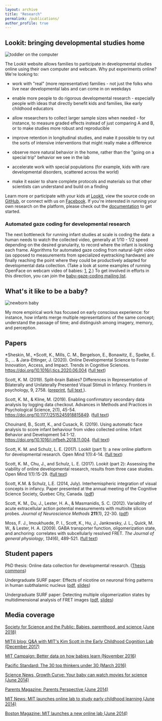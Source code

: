 ```yaml
---
layout: archive
title: "Research"
permalink: /publications/
author_profile: true
---
```


## Lookit: bringing developmental studies home

<img src="../../files/img/computerbaby.jpg" alt="toddler on the computer" class="research_thumbnail" />

The Lookit website allows families to participate in developmental studies online using their own computer and webcam. Why put experiments online? We're looking to:

- work with "real" (more representative) families - not just the folks who live near developmental labs and can come in on weekdays

- enable more people to do rigorous developmental research - especially people with ideas that directly benefit kids and families, like early childhood educators

- allow researchers to collect larger sample sizes when needed - for instance, to measure graded effects instead of just comparing A and B, or to make studies more robust and reproducible

- improve retention in longitudinal studies, and make it possible to try out the sorts of intensive interventions that might really make a difference

- observe more natural behavior in the home, rather than the "going on a special trip" behavior we see in the lab

- accelerate work with special populations (for example, kids with rare developmental disorders, scattered across the world)

- make it easier to share complete protocols and materials so that other scientists can understand and build on a finding

Learn more or participate with your kids at [Lookit](https://lookit.mit.edu), view the source code on [GitHub](https://github.com/lookit/), or connect with us on [Facebook](https://www.facebook.com/lookit.mit.edu). 
If you're interested in running your own research on the platform, please check out the [documentation](https://lookit.readthedocs.io/en/develop/researchers-start-here.html) to get started.

### Automated gaze coding for developmental research

The next bottleneck for running infant studies at scale is coding the data: a human needs to watch the collected video, generally at 1/10 - 1/2 speed depending on the desired granularity, to record where the infant is looking each frame. Algorithms for automated gaze coding from natural-light video (as opposed to measurements from specialized eyetracking hardware) are finally reaching the point where they could be productively adapted for developmental data collection. (Take a look at some examples of running OpenFace on webcam video of babies: [1](https://drive.google.com/open?id=1pkmLJ_ICEcuShy9SNTWguGRVRhTITdJp), [2](https://drive.google.com/open?id=1o5WKNCjYE58x6FcQ0NmK6B65TNZk7ro4).)
To get involved in efforts in this direction, you can join the [baby-gaze-coding mailing list](http://mailman.mit.edu/mailman/listinfo/baby-gaze-coding). 

## What's it like to be a baby?

<img src="../../files/img/newborn_remy.jpg" alt="newborn baby" class="research_thumbnail" />

My more empirical work has focused on early conscious experience: for instance, how infants merge multiple representations of the same concept; understand the passage of time; and distinguish among imagery, memory, and perception.
                    
## Papers

*Sheskin, M., *Scott, K., Mills, C. M., Bergelson, E., Bonawitz, E., Spelke, E. S., ... & Jara-Ettinger, J. (2020). Online Developmental Science to Foster Innovation, Access, and Impact. Trends in Cognitive Sciences. https://doi.org/10.1016/j.tics.2020.06.004 (<a href="https://www.sciencedirect.com/science/article/pii/S1364661320301455">full text</a>)

Scott, K. M. (2019). Split-brain Babies? Differences in Representation of Bilaterally and Unilaterally Presented Visual Stimuli in Infancy. Frontiers in psychology, 9, 2758. (<a href="https://psyarxiv.com/mnfx8/">preprint</a>, <a href="https://www.frontiersin.org/articles/10.3389/fpsyg.2018.02758/full"> full text </a>).

Scott, K. M., & Kline, M. (2019). Enabling confirmatory secondary data analysis by logging data checkout. Advances in Methods and Practices in Psychological Science, 2(1), 45-54.
https://doi.org/10.1177/2515245918815849. (<a href="https://journals.sagepub.com/doi/full/10.1177/2515245918815849">full text</a>)

Chouinard, B., Scott, K., and Cusack, R. (2019). Using automatic face analysis to score infant behaviour from video collected online. Infant Behavior and Development 54:1-12. https://doi.org/10.1016/j.infbeh.2018.11.004. (<a href="https://www.sciencedirect.com/science/article/pii/S0163638318301395">full text</a>)

Scott, K. M. and Schulz, L. E. (2017). Lookit (part 1): a new online platform for developmental research. Open Mind 1(1):4-14. (<a href="https://www.mitpressjournals.org/doi/full/10.1162/OPMI_a_00002">full text</a>)

Scott, K. M., Chu, J., and Schulz, L. E. (2017). Lookit (part 2): Assessing the viability of online developmental research, results from three case studies. Open Mind 1(1):15-29.
(<a href="https://www.mitpressjournals.org/doi/abs/10.1162/OPMI_a_00001">full text</a>)

Scott, K.M. & Schulz, L.E. (2014, July). Interhemispheric integration of visual concepts in infancy. Paper presented at the annual meeting of the Cognitive Science Society, Quebec City, Canada. (<a href="https://mindmodeling.org/cogsci2014/papers/245/paper245.pdf">pdf</a>)

Scott, K. M., Du, J., Lester, H. A., &amp; Masmanidis, S. C. (2012).  Variability of acute extracellular action potential measurements with  multisite silicon probes. <em>Journal of Neuroscience Methods</em> <b>211</b>(1), 22-30. 
(<a href="../../files/slides/Scott-JNeurosciMeth-2012.pdf">pdf</a>)
                                               
Moss, F. J., Imoukhuede, P. I., Scott, K., Hu, J., Jankowsky, J. L., Quick, M. W., &amp; Lester,  H. A. (2009). GABA transporter function, oligomerization state, and  anchoring: correlates with subcellularly resolved FRET. <em>The Journal of general physiology</em>, <em>134</em>(6), 489-521. (<a href="http://jgp.rupress.org/content/134/6/489.long">full text</a>)

## Student papers

PhD thesis: Online data collection for developmental research.  (<a href="https://thesiscommons.org/qjs9y">Thesis commons</a>)

Undergraduate SURF paper: Effects of nicotine on neuronal firing patterns in human subthalamic nucleus (<a href="../../files/slides/draft.pdf">pdf</a>, <a href="../../files/slides/SURFtalkPerpallFinal.pdf">slides</a>)

Undergraduate SURF paper: Detecting multiple oligomerization states by multidimensional analysis of FRET images (<a              href="../../files/slides/KSFinalReportSURF09.pdf">pdf</a>, <a href="../../files/slides/KSperpallSemi0910.pdf">slides</a>)

## Media coverage

[Society for Science and the Public: Babies, parenthood, and science (June 2018)](https://student.societyforscience.org/blog/doing-science/babies-parenthood-and-science)

[MITili blog: Q&A with MIT's Kim Scott in the Early Childhood Cognition Lab (December 2017)](http://mitili.mit.edu/news/qa-mits-kim-scott-early-childhood-cognition-lab)

[MIT Campaign: Better data on how babies learn (November 2016)](https://betterworld.mit.edu/better-data-babies-learn/)

[Pacific Standard: The 30 top thinkers under 30 (March 2016)](https://psmag.com/social-justice/the-30-top-thinkers-under-30-kim-scott)

[Science News, Growth Curve: Your baby can watch movies for science (June 2014)](https://www.sciencenews.org/blog/growth-curve/your-baby-can-watch-movies-science)

[Parents Magazine: Parents Perspective (June 2014)](https://www.parents.com/parents-magazine/parents-perspective/participate-in-mit-research-from-your-couch/)

[MIT News: MIT launches online lab to study early childhood learning (June 2014)](http://news.mit.edu/2014/mit-launches-online-lab-early-childhood-learning-lookit)

[Boston Magazine: MIT launches a new online lab (June 2014)](http://www.bostonmagazine.com/health/blog/2014/06/19/new-mit-lab/)


<!---
{% if author.googlescholar %}
  You can also find my articles on <u><a href="{{author.googlescholar}}">my Google Scholar profile</a>.</u>
{% endif %}

{% include base_path %}

{% for post in site.publications reversed %}
  {% include archive-single.html %}
{% endfor %}
-->
